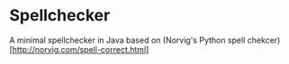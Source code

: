 # Spellchecker

A minimal spellchecker in Java based on (Norvig's Python spell chekcer)[http://norvig.com/spell-correct.html]

